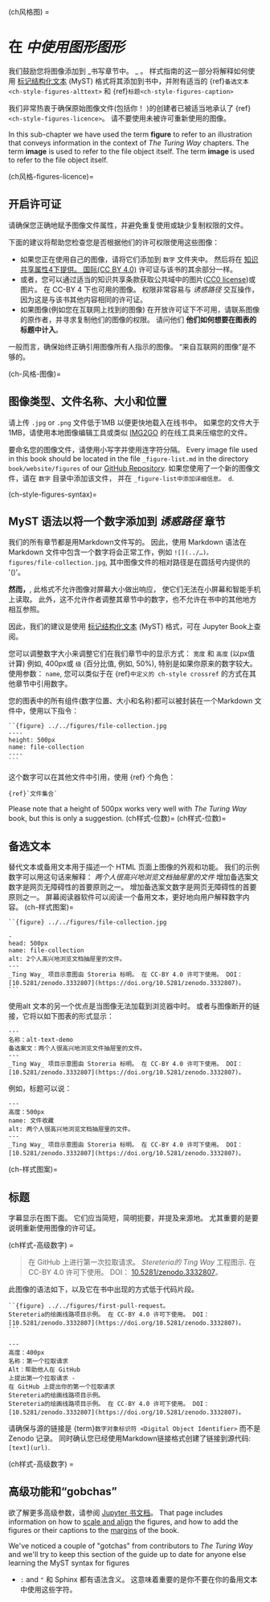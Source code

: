 (ch风格图) =
# 在 _中使用图形图形_

我们鼓励您将图像添加到 _书写章节中。 _ 。 样式指南的这一部分将解释如何使用 [标记结构化文本](https://myst-parser.readthedocs.io/en/latest/) (MyST) 格式将其添加到书中，并附有适当的 {ref}`备选文本<ch-style-figures-alttext>` 和 {ref}`标题<ch-style-figures-caption>`

我们非常热衷于确保原始图像文件(包括你！ )的创建者已被适当地承认了 {ref}`<ch-style-figures-licence>`。 请不要使用未被许可重新使用的图像。

In this sub-chapter we have used the term **figure** to refer to an illustration that conveys information in the context of _The Turing Way_ chapters. The term **image** is used to refer to the file object itself. The term **image** is used to refer to the file object itself.

(ch风格-figures-licence)=
## 开启许可证

请确保您正确地赋予图像文件属性，并避免重复使用或缺少复制权限的文件。

下面的建议将帮助您检查您是否根据他们的许可权限使用这些图像：

* 如果您正在使用自己的图像，请将它们添加到 `数字` 文件夹中。 然后将在 [知识共享属性4下提供。 国际(CC BY 4.0)](https://creativecommons.org/licenses/by/4.0/deed.ast) 许可证与该书的其余部分一样。
* 或者，您可以通过适当的知识共享条款获取公共域中的图片([CC0 license](https://creativecommons.org/share-your-work/public-domain/cc0))或图片。 在 CC-BY 4 下也可用的图像。 权限非常容易与 _诱惑路径_ 交互操作，因为这是与该书其他内容相同的许可证。
* 如果图像(例如您在互联网上找到的图像) 在开放许可证下不可用，请联系图像的原作者，并寻求复制他们的图像的权限。 请问他们 **他们如何想要在图表的标题中计入**。

一般而言，确保始终正确引用图像所有人指示的图像。 “来自互联网的图像”是不够的。

(ch-风格-图像)=
## 图像类型、文件名称、大小和位置

请上传 `.jpg` or `.png` 文件低于1MB 以便更快地载入在线书中。 如果您的文件大于 1MB，请使用本地图像编辑工具或类似 [IMG2GO](https://www.img2go.com/compress-image) 的在线工具来压缩您的文件。

要命名您的图像文件，请使用小写字并使用连字符分隔。 Every image file used in this book should be located in the file `_figure-list.md` in the directory `book/website/figures` of our [GitHub Repository](https://github.com/alan-turing-institute/the-turing-way/tree/main/book/website/figures). 如果您使用了一个新的图像文件，请在 `数字` 目录中添加该文件， 并在 `_figure-list中添加详细信息。
d`.

(ch-style-figures-syntax)=
## MyST 语法以将一个数字添加到 _诱惑路径_ 章节

我们的所有章节都是用Markdown文件写的。 因此，使用 Markdown 语法在Markdown 文件中包含一个数字将会正常工作，例如 `![](../…)。 figures/file-collection.jpg`, 其中图像文件的相对路径是在圆括号内提供的 '()'。

**然而，**, 此格式不允许图像对屏幕大小做出响应， 使它们无法在小屏幕和智能手机上读取。 此外，这不允许作者调整其章节中的数字，也不允许在书中的其他地方相互参照。

因此，我们的建议是使用 [标记结构化文本](https://myst-parser.readthedocs.io/en/latest/) (MyST) 格式，可在 Jupyter Book上查阅。

您可以调整数字大小来调整它们在我们章节中的显示方式： `宽度` 和 `高度` (以px值计算) 例如, 400px或 `级` (百分比值, 例如, 50%), 特别是如果你原来的数字较大。 使用参数： `name`, 您可以类似于在 {ref}`中定义的 ch-style crossref` 的方式在其他章节中引用数字。

您的图表中的所有组件(数字位置、大小和名称)都可以被封装在一个Markdown 文件中，使用以下指令：

````
``{figure} ../../figures/file-collection.jpg
----
height: 500px
name: file-collection
----
```
````
这个数字可以在其他文件中引用，使用 {ref} 个角色：

```
{ref}`文件集合`
```
Please note that a height of 500px works very well with _The Turing Way_ book, but this is only a suggestion. (ch样式-位数)=
(ch样式-位数)=
## 备选文本
替代文本或备用文本用于描述一个 HTML 页面上图像的外观和功能。 我们的示例数字可以用这句话来解释： *两个人很高兴地浏览文档抽屉里的文件* 增加备选案文数字是网页无障碍性的首要原则之一。
增加备选案文数字是网页无障碍性的首要原则之一。 屏幕阅读器软件可以阅读一个备用文本，更好地向用户解释数字内容。
(ch-样式图案)=

````
``{figure} ../../figures/file-collection.jpg

- 
head: 500px
name: file-collection
alt: 2个人高兴地浏览文档抽屉里的文件。
---
_Ting Way_ 项目示意图由 Storeria 标明。 在 CC-BY 4.0 许可下使用。 DOI：[10.5281/zenodo.3332807](https://doi.org/10.5281/zenodo.3332807)。
```
````
使用alt 文本的另一个优点是当图像无法加载到浏览器中时。 或者与图像断开的链接，它将以如下图表的形式显示：

```{figure} ../../figures/alt-text-demo.png
---
名称：alt-text-demo
备选案文：两个人很高兴地浏览文件抽屉里的文件。
---
_Ting Way_ 项目示意图由 Storeria 标明。 在 CC-BY 4.0 许可下使用。 DOI：[10.5281/zenodo.3332807](https://doi.org/10.5281/zenodo.3332807)。
```

例如，标题可以说：

```{figure} ../../figures/file-collection.jpg
---
高度：500px
name: 文件收藏
alt: 两个人很高兴地浏览文档抽屉里的文件。
---
_Ting Way_ 项目示意图由 Storeria 标明。 在 CC-BY 4.0 许可下使用。 DOI：[10.5281/zenodo.3332807](https://doi.org/10.5281/zenodo.3332807)。
```

(ch-样式图案)=
## 标题

字幕显示在图下面。 它们应当简短，简明扼要，并提及来源地。 尤其重要的是要说明重新使用图像的许可证。

(ch样式-高级数字) =

> 在 GitHub 上进行第一次拉取请求。 _Stereteria的 Ting Way_ 工程图示. 在 CC-BY 4.0 许可下使用。 DOI： [10.5281/zenodo.3332807](https://doi.org/10.5281/zenodo.3332807)。

此图像的语法如下，以及它在书中出现的方式低于代码片段。

````
``{figure} ../../figures/first-pull-request。
Stereteria的绘画线路项目示例。 在 CC-BY 4.0 许可下使用。 DOI：[10.5281/zenodo.3332807](https://doi.org/10.5281/zenodo.3332807)。
```
````

```{figure} ../../figures/first-pull-request.png
---
高度：400px
名称：第一个拉取请求
Alt：帮助他人在 GitHub
上提出第一个拉取请求 -
在 GitHub 上提出你的第一个拉取请求
Stereteria的绘画线路项目示例。
Stereteria的绘画线路项目示例。 在 CC-BY 4.0 许可下使用。 DOI：[10.5281/zenodo.3332807](https://doi.org/10.5281/zenodo.3332807)。
```

请确保与源的链接是 {term}`数字对象标识符 <Digital Object Identifier>` 而不是 Zenodo 记录。 同时确认您已经使用Markdown链接格式创建了链接到源代码: `[text](url)`.

(ch样式-高级数字) =
## 高级功能和“gobchas”

欲了解更多高级参数，请参阅 [Jupyter 书文档](https://jupyterbook.org/content/figures.html)。 That page includes information on how to [scale and align](https://jupyterbook.org/content/figures.html#figure-scaling-and-aligning) the figures, and how to add the figures or their captions to the [margins](https://jupyterbook.org/content/figures.html#margin-captions-and-figures) of the book.

We've noticed a couple of "gotchas" from contributors to _The Turing Way_ and we'll try to keep this section of the guide up to date for anyone else learning the MyST syntax for figures

* `:` and `"` 和 Sphinx 都有语法含义。 这意味着重要的是你不要在你的备用文本中使用这些字符。
